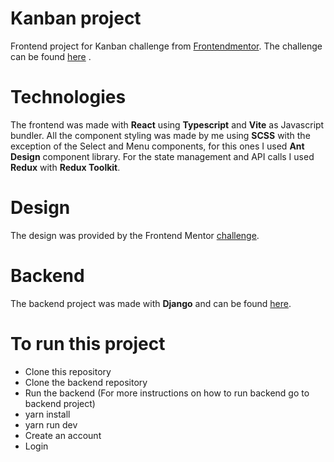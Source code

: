 # Kanban project
Frontend  project for Kanban challenge from [Frontendmentor](https://www.frontendmentor.io). The challenge can be found [here](https://www.frontendmentor.io/challenges/kanban-task-management-web-app-wgQLt-HlbB) .

# Technologies
The frontend was made with **React** using **Typescript** and **Vite** as Javascript bundler. All the component styling was made by me using **SCSS** with the exception of the Select and Menu components, for this ones I used **Ant Design** component library. For the state management and API calls I used **Redux** with **Redux Toolkit**.

# Design
The design was provided by the Frontend Mentor [challenge](https://www.frontendmentor.io/challenges/kanban-task-management-web-app-wgQLt-HlbB).

# Backend
The backend project was made with **Django** and can be found [here](https://github.com/PaulMirve/kanban-backend). 

# To run this project
- Clone this repository
- Clone the backend repository
- Run the backend (For more instructions on how to run backend go to backend project)
- yarn install
- yarn run dev
- Create an account
- Login